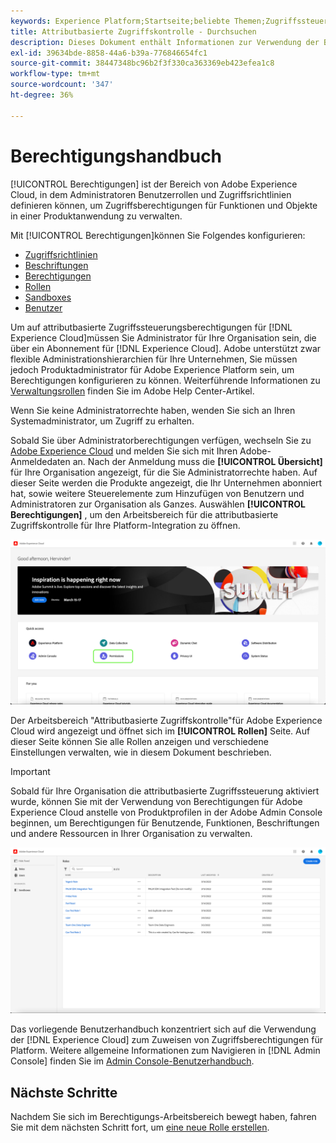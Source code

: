 ```yaml
---
keywords: Experience Platform;Startseite;beliebte Themen;Zugriffssteuerung;attributbasierte Zugriffssteuerung;ABAC
title: Attributbasierte Zugriffskontrolle - Durchsuchen
description: Dieses Dokument enthält Informationen zur Verwendung der Benutzeroberfläche für Berechtigungen in Adobe Experience Cloud
exl-id: 39634bde-8858-44a6-b39a-776846654fc1
source-git-commit: 38447348bc96b2f3f330ca363369eb423efea1c8
workflow-type: tm+mt
source-wordcount: '347'
ht-degree: 36%

---
```


# Berechtigungshandbuch

[!UICONTROL Berechtigungen] ist der Bereich von Adobe Experience Cloud, in dem Administratoren Benutzerrollen und Zugriffsrichtlinien definieren können, um Zugriffsberechtigungen für Funktionen und Objekte in einer Produktanwendung zu verwalten.

Mit [!UICONTROL Berechtigungen]können Sie Folgendes konfigurieren:

* [Zugriffsrichtlinien](./policies.md)
* [Beschriftungen](./labels.md)
* [Berechtigungen](./permissions.md)
* [Rollen](./roles.md)
* [Sandboxes](./sandboxes.md)
* [Benutzer](./users.md)

Um auf attributbasierte Zugriffssteuerungsberechtigungen für [!DNL Experience Cloud]müssen Sie Administrator für Ihre Organisation sein, die über ein Abonnement für [!DNL Experience Cloud]. Adobe unterstützt zwar flexible Administrationshierarchien für Ihre Unternehmen, Sie müssen jedoch Produktadministrator für Adobe Experience Platform sein, um Berechtigungen konfigurieren zu können. Weiterführende Informationen zu [Verwaltungsrollen](https://helpx.adobe.com/de/enterprise/using/admin-roles.html) finden Sie im Adobe Help Center-Artikel.

Wenn Sie keine Administratorrechte haben, wenden Sie sich an Ihren Systemadministrator, um Zugriff zu erhalten.

Sobald Sie über Administratorberechtigungen verfügen, wechseln Sie zu [Adobe Experience Cloud](https://experience.adobe.com/) und melden Sie sich mit Ihren Adobe-Anmeldedaten an. Nach der Anmeldung muss die **[!UICONTROL Übersicht]** für Ihre Organisation angezeigt, für die Sie Administratorrechte haben. Auf dieser Seite werden die Produkte angezeigt, die Ihr Unternehmen abonniert hat, sowie weitere Steuerelemente zum Hinzufügen von Benutzern und Administratoren zur Organisation als Ganzes. Auswählen **[!UICONTROL Berechtigungen]** , um den Arbeitsbereich für die attributbasierte Zugriffskontrolle für Ihre Platform-Integration zu öffnen.

![flac-select-product](../../images/flac-ui/flac-select-product.png)

Der Arbeitsbereich &quot;Attributbasierte Zugriffskontrolle&quot;für Adobe Experience Cloud wird angezeigt und öffnet sich im **[!UICONTROL Rollen]** Seite. Auf dieser Seite können Sie alle Rollen anzeigen und verschiedene Einstellungen verwalten, wie in diesem Dokument beschrieben.

>[!IMPORTANT]
>
>Sobald für Ihre Organisation die attributbasierte Zugriffssteuerung aktiviert wurde, können Sie mit der Verwendung von Berechtigungen für Adobe Experience Cloud anstelle von Produktprofilen in der Adobe Admin Console beginnen, um Berechtigungen für Benutzende, Funktionen, Beschriftungen und andere Ressourcen in Ihrer Organisation zu verwalten.

![flac-select-roles](../../images/flac-ui/flac-select-roles.png)

Das vorliegende Benutzerhandbuch konzentriert sich auf die Verwendung der [!DNL Experience Cloud] zum Zuweisen von Zugriffsberechtigungen für Platform. Weitere allgemeine Informationen zum Navigieren in [!DNL Admin Console] finden Sie im [Admin Console-Benutzerhandbuch](https://helpx.adobe.com/de/enterprise/using/admin-console.html).

## Nächste Schritte

Nachdem Sie sich im Berechtigungs-Arbeitsbereich bewegt haben, fahren Sie mit dem nächsten Schritt fort, um [eine neue Rolle erstellen](roles.md).

